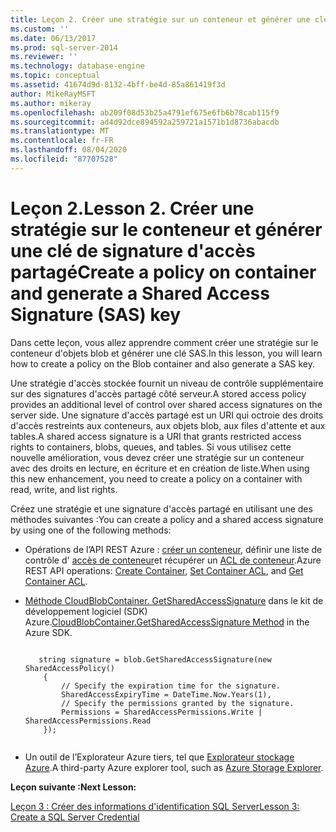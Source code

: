 ```yaml
---
title: Leçon 2. Créer une stratégie sur un conteneur et générer une clé de signature d’accès partagé (SAP) | Microsoft Docs
ms.custom: ''
ms.date: 06/13/2017
ms.prod: sql-server-2014
ms.reviewer: ''
ms.technology: database-engine
ms.topic: conceptual
ms.assetid: 41674d9d-8132-4bff-be4d-85a861419f3d
author: MikeRayMSFT
ms.author: mikeray
ms.openlocfilehash: ab209f08d53b25a4791ef675e6fb6b78cab115f9
ms.sourcegitcommit: ad4d92dce894592a259721a1571b1d8736abacdb
ms.translationtype: MT
ms.contentlocale: fr-FR
ms.lasthandoff: 08/04/2020
ms.locfileid: "87707528"
---
```

# <a name="lesson-2-create-a-policy-on-container-and-generate-a-shared-access-signature-sas-key"></a><span data-ttu-id="b60f5-103">Leçon 2.</span><span class="sxs-lookup"><span data-stu-id="b60f5-103">Lesson 2.</span></span> <span data-ttu-id="b60f5-104">Créer une stratégie sur le conteneur et générer une clé de signature d'accès partagé</span><span class="sxs-lookup"><span data-stu-id="b60f5-104">Create a policy on container and generate a Shared Access Signature (SAS) key</span></span>
  <span data-ttu-id="b60f5-105">Dans cette leçon, vous allez apprendre comment créer une stratégie sur le conteneur d'objets blob et générer une clé SAS.</span><span class="sxs-lookup"><span data-stu-id="b60f5-105">In this lesson, you will learn how to create a policy on the Blob container and also generate a SAS key.</span></span>  
  
 <span data-ttu-id="b60f5-106">Une stratégie d'accès stockée fournit un niveau de contrôle supplémentaire sur des signatures d'accès partagé côté serveur.</span><span class="sxs-lookup"><span data-stu-id="b60f5-106">A stored access policy provides an additional level of control over shared access signatures on the server side.</span></span> <span data-ttu-id="b60f5-107">Une signature d'accès partagé est un URI qui octroie des droits d'accès restreints aux conteneurs, aux objets blob, aux files d'attente et aux tables.</span><span class="sxs-lookup"><span data-stu-id="b60f5-107">A shared access signature is a URI that grants restricted access rights to containers, blobs, queues, and tables.</span></span> <span data-ttu-id="b60f5-108">Si vous utilisez cette nouvelle amélioration, vous devez créer une stratégie sur un conteneur avec des droits en lecture, en écriture et en création de liste.</span><span class="sxs-lookup"><span data-stu-id="b60f5-108">When using this new enhancement, you need to create a policy on a container with read, write, and list rights.</span></span>  
  
 <span data-ttu-id="b60f5-109">Créez une stratégie et une signature d'accès partagé en utilisant une des méthodes suivantes :</span><span class="sxs-lookup"><span data-stu-id="b60f5-109">You can create a policy and a shared access signature by using one of the following methods:</span></span>  
  
-   <span data-ttu-id="b60f5-110">Opérations de l’API REST Azure : [créer un conteneur](https://msdn.microsoft.com/library/azure/dd179468.aspx), définir une liste de contrôle d' [accès de conteneur](https://msdn.microsoft.com/library/azure/dd179391.aspx)et récupérer un [ACL de conteneur](https://msdn.microsoft.com/library/azure/dd179469.aspx).</span><span class="sxs-lookup"><span data-stu-id="b60f5-110">Azure REST API operations: [Create Container](https://msdn.microsoft.com/library/azure/dd179468.aspx), [Set Container ACL](https://msdn.microsoft.com/library/azure/dd179391.aspx), and [Get Container ACL](https://msdn.microsoft.com/library/azure/dd179469.aspx).</span></span>  
  
-   <span data-ttu-id="b60f5-111">[Méthode CloudBlobContainer. GetSharedAccessSignature](https://docs.microsoft.com/dotnet/api/microsoft.azure.storage.blob.cloudblobcontainer.getsharedaccesssignature) dans le kit de développement logiciel (SDK) Azure.</span><span class="sxs-lookup"><span data-stu-id="b60f5-111">[CloudBlobContainer.GetSharedAccessSignature Method](https://docs.microsoft.com/dotnet/api/microsoft.azure.storage.blob.cloudblobcontainer.getsharedaccesssignature) in the Azure SDK.</span></span>  
  
    ```  
  
       string signature = blob.GetSharedAccessSignature(new SharedAccessPolicy()   
        {   
            // Specify the expiration time for the signature.   
            SharedAccessExpiryTime = DateTime.Now.Years(1),   
            // Specify the permissions granted by the signature.    
            Permissions = SharedAccessPermissions.Write | SharedAccessPermissions.Read   
        });  
  
    ```  
  
-   <span data-ttu-id="b60f5-112">Un outil de l’Explorateur Azure tiers, tel que [Explorateur stockage Azure](https://azurestorageexplorer.codeplex.com/).</span><span class="sxs-lookup"><span data-stu-id="b60f5-112">A third-party Azure explorer tool, such as [Azure Storage Explorer](https://azurestorageexplorer.codeplex.com/).</span></span>  
  
 <span data-ttu-id="b60f5-113">**Leçon suivante :**</span><span class="sxs-lookup"><span data-stu-id="b60f5-113">**Next Lesson:**</span></span>  
  
 [<span data-ttu-id="b60f5-114">Leçon 3 : Créer des informations d'identification SQL Server</span><span class="sxs-lookup"><span data-stu-id="b60f5-114">Lesson 3: Create a SQL Server Credential</span></span>](../relational-databases/lesson-2-create-a-sql-server-credential-using-a-shared-access-signature.md)  
  
